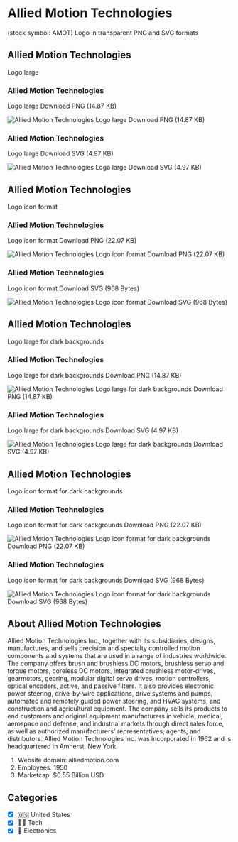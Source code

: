 # Allied Motion Technologies
 (stock symbol: AMOT) Logo in transparent PNG and SVG formats

## Allied Motion Technologies
 Logo large

### Allied Motion Technologies
 Logo large Download PNG (14.87 KB)

![Allied Motion Technologies
 Logo large Download PNG (14.87 KB)](/img/orig/AMOT_BIG-8e7c8761.png)

### Allied Motion Technologies
 Logo large Download SVG (4.97 KB)

![Allied Motion Technologies
 Logo large Download SVG (4.97 KB)](/img/orig/AMOT_BIG-ddcab517.svg)

## Allied Motion Technologies
 Logo icon format

### Allied Motion Technologies
 Logo icon format Download PNG (22.07 KB)

![Allied Motion Technologies
 Logo icon format Download PNG (22.07 KB)](/img/orig/AMOT-d0a6b245.png)

### Allied Motion Technologies
 Logo icon format Download SVG (968 Bytes)

![Allied Motion Technologies
 Logo icon format Download SVG (968 Bytes)](/img/orig/AMOT-5c4f22e3.svg)

## Allied Motion Technologies
 Logo large for dark backgrounds

### Allied Motion Technologies
 Logo large for dark backgrounds Download PNG (14.87 KB)

![Allied Motion Technologies
 Logo large for dark backgrounds Download PNG (14.87 KB)](/img/orig/AMOT_BIG.D-5b1e27c9.png)

### Allied Motion Technologies
 Logo large for dark backgrounds Download SVG (4.97 KB)

![Allied Motion Technologies
 Logo large for dark backgrounds Download SVG (4.97 KB)](/img/orig/AMOT_BIG.D-8826b1d9.svg)

## Allied Motion Technologies
 Logo icon format for dark backgrounds

### Allied Motion Technologies
 Logo icon format for dark backgrounds Download PNG (22.07 KB)

![Allied Motion Technologies
 Logo icon format for dark backgrounds Download PNG (22.07 KB)](/img/orig/AMOT.D-54597c54.png)

### Allied Motion Technologies
 Logo icon format for dark backgrounds Download SVG (968 Bytes)

![Allied Motion Technologies
 Logo icon format for dark backgrounds Download SVG (968 Bytes)](/img/orig/AMOT.D-c88c1756.svg)

## About Allied Motion Technologies


Allied Motion Technologies Inc., together with its subsidiaries, designs, manufactures, and sells precision and specialty controlled motion components and systems that are used in a range of industries worldwide. The company offers brush and brushless DC motors, brushless servo and torque motors, coreless DC motors, integrated brushless motor-drives, gearmotors, gearing, modular digital servo drives, motion controllers, optical encoders, active, and passive filters. It also provides electronic power steering, drive-by-wire applications, drive systems and pumps, automated and remotely guided power steering, and HVAC systems, and construction and agricultural equipment. The company sells its products to end customers and original equipment manufacturers in vehicle, medical, aerospace and defense, and industrial markets through direct sales force, as well as authorized manufacturers' representatives, agents, and distributors. Allied Motion Technologies Inc. was incorporated in 1962 and is headquartered in Amherst, New York.

1. Website domain: alliedmotion.com
2. Employees: 1950
3. Marketcap: $0.55 Billion USD


## Categories
- [x] 🇺🇸 United States
- [x] 👩‍💻 Tech
- [x] 🔌 Electronics
